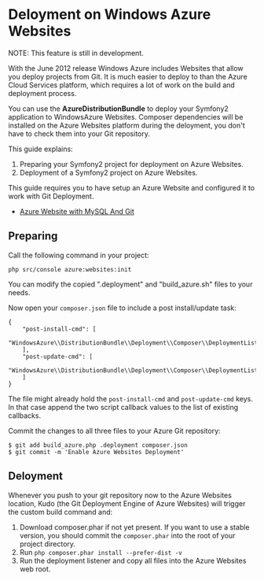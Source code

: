 # Deloyment on Windows Azure Websites

NOTE: This feature is still in development.

With the June 2012 release Windows Azure includes Websites that allow you deploy projects
from Git. It is much easier to deploy to than the Azure Cloud Services platform, which
requires a lot of work on the build and deployment process.

You can use the **AzureDistributionBundle** to deploy your Symfony2 application to
WindowsAzure Websites. Composer dependencies will be installed on the Azure Websites
platform during the deloyment, you don't have to check them into your Git repository.

This guide explains:

1. Preparing your Symfony2 project for deployment on Azure Websites.
2. Deployment of a Symfony2 project on Azure Websites.

This guide requires you to have setup an Azure Website and configured
it to work with Git Deployment.

- [Azure Website with MySQL And Git](http://www.windowsazure.com/en-us/develop/php/tutorials/website-w-mysql-and-git/)

## Preparing

Call the following command in your project:

    php src/console azure:websites:init

You can modify the copied ".deployment" and "build_azure.sh" files to your needs.

Now open your ``composer.json`` file to include a post install/update task:

    {
        "post-install-cmd": [
            "WindowsAzure\\DistributionBundle\\Deployment\\Composer\\DeploymentListener::postInstall"
        ],
        "post-update-cmd": [
            "WindowsAzure\\DistributionBundle\\Deployment\\Composer\\DeploymentListener::postInstall"
        ]
    }

The file might already hold the ``post-install-cmd`` and ``post-update-cmd`` keys. In that case
append the two script callback values to the list of existing callbacks.

Commit the changes to all three files to your Azure Git repository:

    $ git add build_azure.php .deployment composer.json
    $ git commit -m 'Enable Azure Websites Deployment'

## Deloyment

Whenever you push to your git repository now to the Azure Websites location,
Kudo (the Git Deployment Engine of Azure Websites) will trigger the custom
build command and:

1. Download composer.phar if not yet present. If you want to use a stable
version, you should commit the ``composer.phar`` into the root of your project
directory.
2. Run ``php composer.phar install --prefer-dist -v``
3. Run the deployment listener and copy all files into the Azure Websites web root.

